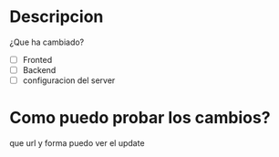 # Descripcion
¿Que ha cambiado?

- [ ] Fronted
- [ ] Backend
- [ ] configuracion del server

# Como puedo probar los cambios?
que url y forma puedo ver el update
